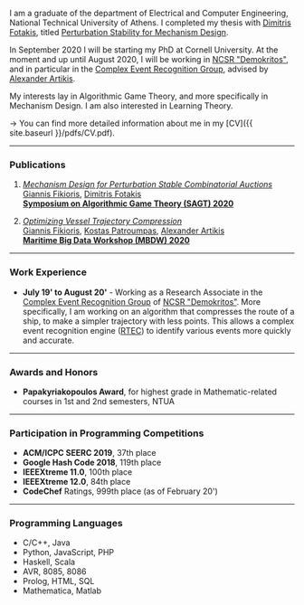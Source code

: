 I am a graduate of the department of Electrical and Computer Engineering, National Technical University of Athens. I completed my thesis with [Dimitris Fotakis](http://www.softlab.ntua.gr/~fotakis/), titled [Perturbation Stability for Mechanism Design](http://artemis.cslab.ece.ntua.gr:8080/jspui/bitstream/123456789/17435/1/Giannis%20Fikioris%20Thesis.pdf).

In September 2020 I will be starting my PhD at Cornell University. At the moment and up until August 2020, I will be working in [NCSR "Demokritos"](http://www.demokritos.gr/), and in particular in the [Complex Event Recognition Group](http://cer.iit.demokritos.gr/), advised by [Alexander Artikis](http://users.iit.demokritos.gr/~a.artikis/). 

My interests lay in Algorithmic Game Theory, and more specifically in Mechanism Design. I am also interested in Learning Theory.

→ You can find more detailed information about me in my [CV]({{ site.baseurl }}/pdfs/CV.pdf).

---

### Publications

1. [*Mechanism Design for Perturbation Stable Combinatorial Auctions*](https://arxiv.org/abs/2006.09889)  
   [Giannis Fikioris]({{site.baseurl}}),
   [Dimitris Fotakis](https://www.softlab.ntua.gr/~fotakis/)  
   [**Symposium on Algorithmic Game Theory (SAGT) 2020**](https://www.uni-augsburg.de/de/fakultaet/mntf/math/prof/opt/team/harks/sagt2020/)

2. [*Optimizing Vessel Trajectory Compression*](https://arxiv.org/abs/2005.05418)  
   [Giannis Fikioris]({{site.baseurl}}),
   [Kostas Patroumpas](http://www.dblab.ece.ntua.gr/~kpatro/),
   [Alexander Artikis](https://users.iit.demokritos.gr/~a.artikis/)  
   [**Maritime Big Data Workshop (MBDW) 2020**](https://sites.google.com/view/mbdw2020)

---

### Work Experience

- **July 19' to August 20'** - Working as a Research Associate in the [Complex Event Recognition Group](http://cer.iit.demokritos.gr/) of [NCSR "Demokritos"](http://www.demokritos.gr/). More specifically, I am working on an algorithm that compresses the route of a ship, to make a simpler trajectory with less points. This allows a complex event recognition engine ([RTEC](http://cer.iit.demokritos.gr/RTEC/)) to identify various events more quickly and accurate.

---

### Awards and Honors

- **Papakyriakopoulos Award**, for highest grade in Mathematic-related courses in 1st and 2nd semesters, NTUA

---

### Participation in Programming Competitions

- **ACM/ICPC SEERC 2019**, 37th place
- **Google Hash Code 2018**, 119th place
- **IEEEXtreme 11.0**, 100th place
- **IEEEXtreme 12.0**, 84th place
- **CodeChef** Ratings, 999th place (as of February 20')

---

### Programming Languages

- C/C++, Java
- Python, JavaScript, PHP
- Haskell, Scala
- AVR, 8085, 8086
- Prolog, HTML, SQL
- Mathematica, Matlab
